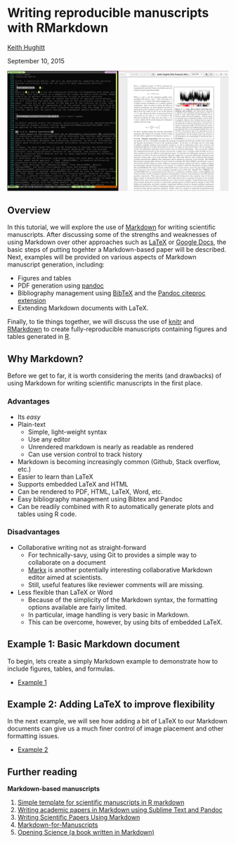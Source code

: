 Writing reproducible manuscripts with RMarkdown
===============================================

[Keith Hughitt](mailto:khughitt@umd.edu)

September 10, 2015

![Markdown document with corresponding PDF](images/markdown_pdf_example.png)

Overview
--------

In this tutorial, we will explore the use of
[Markdown](http://daringfireball.net/projects/markdown/) for writing scientific
manuscripts. After discussing some of the strengths and weaknesses of using
Markdown over other approaches such as [LaTeX](http://www.latex-project.org/)
or [Google Docs](https://www.google.com/docs/about/), the basic steps of
putting togehter a Markdown-based paper will be described. Next, examples will
be provided on various aspects of Markdown manuscript generation, including:

- Figures and tables
- PDF generation using [pandoc](http://pandoc.org/getting-started.html)
- Bibliography management using [BibTeX](http://www.bibtex.org/) and the 
  [Pandoc citeproc extension](https://github.com/jgm/pandoc-citeproc)
- Extending Markdown documents with LaTeX.

Finally, to tie things together, we will discuss the use of
[knitr](http://yihui.name/knitr/) and [RMarkdown](http://rmarkdown.rstudio.com/) 
to create fully-reproducible manuscripts containing figures and tables
generated in [R](https://www.r-project.org/).

Why Markdown?
-------------

Before we get to far, it is worth considering the merits (and drawbacks) of
using Markdown for writing scientific manuscripts in the first place. 

### Advantages

- Its _easy_
- Plain-text
    - Simple, light-weight syntax
    - Use any editor
    - Unrendered markdown is nearly as readable as rendered
    - Can use version control to track history
- Markdown is becoming increasingly common (Github, Stack overflow, etc.)
- Easier to learn than LaTeX
- Supports embedded LaTeX and HTML
- Can be rendered to PDF, HTML, LaTeX, Word, etc.
- Easy bibliography management using Bibtex and Pandoc
- Can be readily combined with R to automatically generate plots and tables
  using R code.

### Disadvantages

- Collaborative writing not as straight-forward
    - For technically-savy, using Git to provides a simple way to collaborate 
      on a document
    - [Markx](https://github.com/yoavram/markx) is another potentially interesting
      collaborative Markdown editor aimed at scientists.
    - Still, useful features like reviewer comments will are missing.
- Less flexible than LaTeX or Word
    - Because of the simplicity of the Markdown syntax, the formatting options
      available are fairly limited.
    - In particular, image handling is very basic in Markdown.
    - This can be overcome, however, by using bits of embedded LaTeX.

Example 1: Basic Markdown document
----------------------------------

To begin, lets create a simply Markdown example to demonstrate how to include 
figures, tables, and formulas.

- [Example 1](examples/01-simple-markdown-document.md)

Example 2: Adding LaTeX to improve flexibility
----------------------------------------------

In the next example, we will see how adding a bit of LaTeX to our Markdown
documents can give us a much finer control of image placement and other
formatting issues.

- [Example 2](examples/02-markdown-and-latex.md)


Further reading
---------------

**Markdown-based manuscripts**

1. [Simple template for scientific manuscripts in R markdown](http://www.petrkeil.com/?p=2401)
2. [Writing academic papers in Markdown using Sublime Text and Pandoc](http://nikolasander.com/writing-in-markdown/)
3. [Writing Scientific Papers Using Markdown](https://danieljhocking.wordpress.com/2014/12/09/writing-scientific-papers-using-markdown/)
4. [Markdown-for-Manuscripts](https://github.com/djhocking/Markdown-for-Manuscripts)
5. [Opening Science (a book written in Markdown)](http://book.openingscience.org/)

